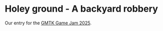# Holey ground - A backyard robbery

Our entry for the [GMTK Game Jam 2025](https://itch.io/jam/gmtk-2025).
